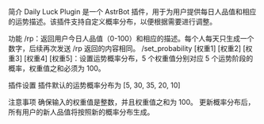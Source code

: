 简介
Daily Luck Plugin 是一个 AstrBot 插件，用于为用户提供每日人品值和相应的运势描述。该插件支持自定义概率分布，以便根据需要进行调整。

功能
/rp：返回用户今日人品值（0-100）和相应的描述。每个人每天只生成一个数字，后续再次发送 /rp 返回的内容相同。
/set_probability [权重1] [权重2] [权重3] [权重4] [权重5]：设置运势概率分布，5 个权重值分别对应 5 个运势阶段的概率，权重值之和必须为 100。

插件设置
插件默认的运势概率分布为 [5, 30, 35, 20, 10]

注意事项
确保输入的权重值是整数，并且权重值之和为 100。
更新概率分布后，所有用户的新人品值将按照新的概率分布生成。